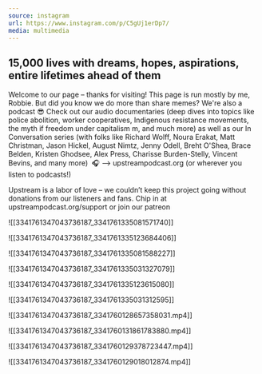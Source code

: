 ```yaml
---
source: instagram
url: https://www.instagram.com/p/C5gUj1erDp7/
media: multimedia
---
```


## 15,000 lives with dreams, hopes, aspirations, entire lifetimes ahead of them 

Welcome to our page – thanks for visiting! This page is run mostly by me, Robbie. But did you know we do more than share memes? We're also a podcast 😎 Check out our audio documentaries (deep dives into topics like police abolition, worker cooperatives, Indigenous resistance movements, the myth if freedom under capitalism m, and much more) as well as our In Conversation series (with folks like Richard Wolff, Noura Erakat, Matt Christman, Jason Hickel, August Nimtz, Jenny Odell, Breht O'Shea, Brace Belden, Kristen Ghodsee, Alex Press, Charisse Burden-Stelly, Vincent Bevins, and many more) 
🎧 —> upstreampodcast.org (or wherever you listen to podcasts!)

Upstream is a labor of love – we couldn’t keep this project going without donations from our listeners and fans. Chip in at upstreampodcast.org/support or join our patreon

![[3341761347043736187_3341761335081571740]]

![[3341761347043736187_3341761335123684406]]

![[3341761347043736187_3341761335081588227]]

![[3341761347043736187_3341761335031327079]]

![[3341761347043736187_3341761335123615080]]

![[3341761347043736187_3341761335031312595]]

![[3341761347043736187_3341760128657358031.mp4]]

![[3341761347043736187_3341760131861783880.mp4]]

![[3341761347043736187_3341760129378723447.mp4]]

![[3341761347043736187_3341760129018012874.mp4]]

